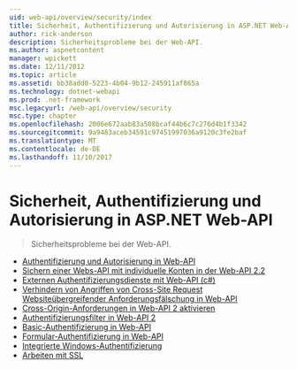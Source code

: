 ```yaml
---
uid: web-api/overview/security/index
title: Sicherheit, Authentifizierung und Autorisierung in ASP.NET Web-API | Microsoft Docs
author: rick-anderson
description: Sicherheitsprobleme bei der Web-API.
ms.author: aspnetcontent
manager: wpickett
ms.date: 12/11/2012
ms.topic: article
ms.assetid: bb38add0-5223-4b04-9b12-245911af865a
ms.technology: dotnet-webapi
ms.prod: .net-framework
msc.legacyurl: /web-api/overview/security
msc.type: chapter
ms.openlocfilehash: 2006e672aab83a508bcaf44b6c7c276d4b1f3342
ms.sourcegitcommit: 9a9483aceb34591c97451997036a9120c3fe2baf
ms.translationtype: MT
ms.contentlocale: de-DE
ms.lasthandoff: 11/10/2017
---
```

<a name="security-authentication-and-authorization-in-aspnet-web-api"></a>Sicherheit, Authentifizierung und Autorisierung in ASP.NET Web-API
====================
> Sicherheitsprobleme bei der Web-API.


- [Authentifizierung und Autorisierung in Web-API](authentication-and-authorization-in-aspnet-web-api.md)
- [Sichern einer Webs-API mit individuelle Konten in der Web-API 2.2](individual-accounts-in-web-api.md)
- [Externen Authentifizierungsdienste mit Web-API (c#)](external-authentication-services.md)
- [Verhindern von Angriffen von Cross-Site Request Websiteübergreifender Anforderungsfälschung in Web-API](preventing-cross-site-request-forgery-csrf-attacks.md)
- [Cross-Origin-Anforderungen in Web-API 2 aktivieren](enabling-cross-origin-requests-in-web-api.md)
- [Authentifizierungsfilter in Web-API 2](authentication-filters.md)
- [Basic-Authentifizierung in Web-API](basic-authentication.md)
- [Formular-Authentifizierung in Web-API](forms-authentication.md)
- [Integrierte Windows-Authentifizierung](integrated-windows-authentication.md)
- [Arbeiten mit SSL](working-with-ssl-in-web-api.md)
